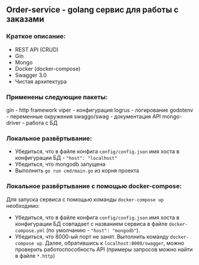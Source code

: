 ## Order-service - golang сервис для работы с заказами

### Краткое описание:

- REST API (CRUD)
- Gin
- Mongo
- Docker (docker-compose)
- Swagger 3.0
- Чистая архитектура

### Применены следующие пакеты:

gin - http framework
viper - конфигурация
logrus - логирование
godotenv - переменные окружения
swaggo/swag - документация API
mongo-driver - работа с БД

### Локальное развёртывание:

- Убедиться, что в файле конфига `config/config.json` имя хоста в конфигурации БД - `"host": "localhost"`
- Убедиться, что mongodb запущена
- Выполнить `go run cmd/main.go` из корня проекта

### Локальное развёртывание с помощью docker-compose:

Для запуска сервиса с помощью команды `docker-compose up` необходимо:
- Убедиться, что в файле конфига `config/config.json` имя хоста в конфигурации БД совпадает с названием сервиса в файле `docker-compose.yml` (по умолчанию - `"host": "mongodb"`).
- Убедиться, что 8000-ый порт не занят.
Выполнить команду `docker-compose up`.
Далее, обратившись к `localhost:8000/swagger`, можно проверить работоспособность API (примеры запросов можно найти в файле `*.http`)